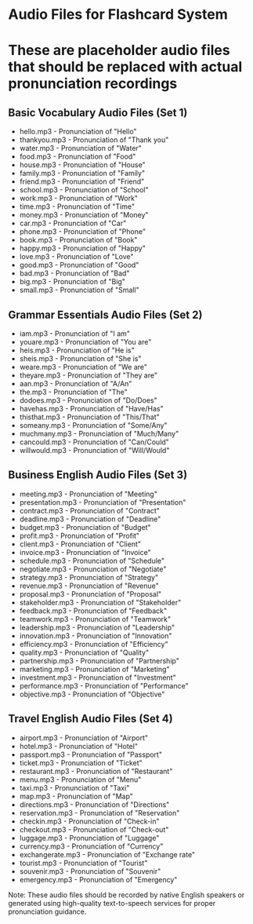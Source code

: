 # Audio Files for Flashcard System

# These are placeholder audio files that should be replaced with actual pronunciation recordings

## Basic Vocabulary Audio Files (Set 1)

- hello.mp3 - Pronunciation of "Hello"
- thankyou.mp3 - Pronunciation of "Thank you"
- water.mp3 - Pronunciation of "Water"
- food.mp3 - Pronunciation of "Food"
- house.mp3 - Pronunciation of "House"
- family.mp3 - Pronunciation of "Family"
- friend.mp3 - Pronunciation of "Friend"
- school.mp3 - Pronunciation of "School"
- work.mp3 - Pronunciation of "Work"
- time.mp3 - Pronunciation of "Time"
- money.mp3 - Pronunciation of "Money"
- car.mp3 - Pronunciation of "Car"
- phone.mp3 - Pronunciation of "Phone"
- book.mp3 - Pronunciation of "Book"
- happy.mp3 - Pronunciation of "Happy"
- love.mp3 - Pronunciation of "Love"
- good.mp3 - Pronunciation of "Good"
- bad.mp3 - Pronunciation of "Bad"
- big.mp3 - Pronunciation of "Big"
- small.mp3 - Pronunciation of "Small"

## Grammar Essentials Audio Files (Set 2)

- iam.mp3 - Pronunciation of "I am"
- youare.mp3 - Pronunciation of "You are"
- heis.mp3 - Pronunciation of "He is"
- sheis.mp3 - Pronunciation of "She is"
- weare.mp3 - Pronunciation of "We are"
- theyare.mp3 - Pronunciation of "They are"
- aan.mp3 - Pronunciation of "A/An"
- the.mp3 - Pronunciation of "The"
- dodoes.mp3 - Pronunciation of "Do/Does"
- havehas.mp3 - Pronunciation of "Have/Has"
- thisthat.mp3 - Pronunciation of "This/That"
- someany.mp3 - Pronunciation of "Some/Any"
- muchmany.mp3 - Pronunciation of "Much/Many"
- cancould.mp3 - Pronunciation of "Can/Could"
- willwould.mp3 - Pronunciation of "Will/Would"

## Business English Audio Files (Set 3)

- meeting.mp3 - Pronunciation of "Meeting"
- presentation.mp3 - Pronunciation of "Presentation"
- contract.mp3 - Pronunciation of "Contract"
- deadline.mp3 - Pronunciation of "Deadline"
- budget.mp3 - Pronunciation of "Budget"
- profit.mp3 - Pronunciation of "Profit"
- client.mp3 - Pronunciation of "Client"
- invoice.mp3 - Pronunciation of "Invoice"
- schedule.mp3 - Pronunciation of "Schedule"
- negotiate.mp3 - Pronunciation of "Negotiate"
- strategy.mp3 - Pronunciation of "Strategy"
- revenue.mp3 - Pronunciation of "Revenue"
- proposal.mp3 - Pronunciation of "Proposal"
- stakeholder.mp3 - Pronunciation of "Stakeholder"
- feedback.mp3 - Pronunciation of "Feedback"
- teamwork.mp3 - Pronunciation of "Teamwork"
- leadership.mp3 - Pronunciation of "Leadership"
- innovation.mp3 - Pronunciation of "Innovation"
- efficiency.mp3 - Pronunciation of "Efficiency"
- quality.mp3 - Pronunciation of "Quality"
- partnership.mp3 - Pronunciation of "Partnership"
- marketing.mp3 - Pronunciation of "Marketing"
- investment.mp3 - Pronunciation of "Investment"
- performance.mp3 - Pronunciation of "Performance"
- objective.mp3 - Pronunciation of "Objective"

## Travel English Audio Files (Set 4)

- airport.mp3 - Pronunciation of "Airport"
- hotel.mp3 - Pronunciation of "Hotel"
- passport.mp3 - Pronunciation of "Passport"
- ticket.mp3 - Pronunciation of "Ticket"
- restaurant.mp3 - Pronunciation of "Restaurant"
- menu.mp3 - Pronunciation of "Menu"
- taxi.mp3 - Pronunciation of "Taxi"
- map.mp3 - Pronunciation of "Map"
- directions.mp3 - Pronunciation of "Directions"
- reservation.mp3 - Pronunciation of "Reservation"
- checkin.mp3 - Pronunciation of "Check-in"
- checkout.mp3 - Pronunciation of "Check-out"
- luggage.mp3 - Pronunciation of "Luggage"
- currency.mp3 - Pronunciation of "Currency"
- exchangerate.mp3 - Pronunciation of "Exchange rate"
- tourist.mp3 - Pronunciation of "Tourist"
- souvenir.mp3 - Pronunciation of "Souvenir"
- emergency.mp3 - Pronunciation of "Emergency"

Note: These audio files should be recorded by native English speakers or generated using high-quality text-to-speech services for proper pronunciation guidance.
